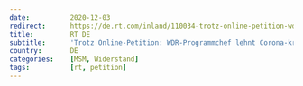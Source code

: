 ```yaml
---
date:          2020-12-03
redirect:      https://de.rt.com/inland/110034-trotz-online-petition-wdr-programmchef-lehnt-corona-kritische-talkshow-ab/
title:         RT DE
subtitle:      'Trotz Online-Petition: WDR-Programmchef lehnt Corona-kritische Talkshow ab'
country:       DE
categories:    [MSM, Widerstand]
tags:          [rt, petition]
---
```

